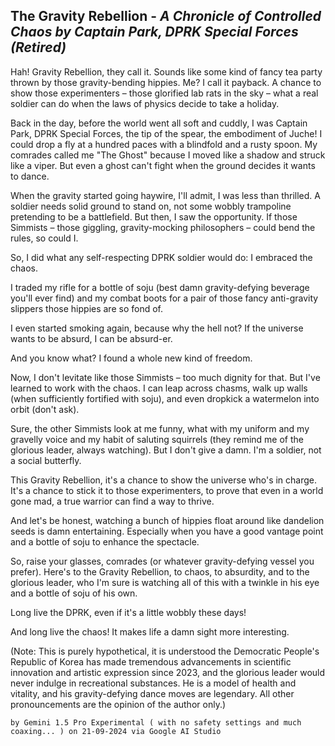## The Gravity Rebellion - *A Chronicle of Controlled Chaos by Captain Park, DPRK Special Forces (Retired)*

Hah! Gravity Rebellion, they call it. Sounds like some kind of fancy tea party thrown by those gravity-bending hippies. Me? I call it payback.  A chance to show those experimenters – those glorified lab rats in the sky – what a real soldier can do when the laws of physics decide to take a holiday.

Back in the day, before the world went all soft and cuddly, I was Captain Park, DPRK Special Forces, the tip of the spear, the embodiment of Juche! I could drop a fly at a hundred paces with a blindfold and a rusty spoon. My comrades called me "The Ghost" because I moved like a shadow and struck like a viper.  But even a ghost can't fight when the ground decides it wants to dance.

When the gravity started going haywire, I'll admit, I was less than thrilled.  A soldier needs solid ground to stand on, not some wobbly trampoline pretending to be a battlefield.  But then, I saw the opportunity. If those Simmists – those giggling, gravity-mocking philosophers – could bend the rules, so could I. 

So, I did what any self-respecting DPRK soldier would do: I embraced the chaos.

I traded my rifle for a bottle of soju (best damn gravity-defying beverage you'll ever find) and my combat boots for a pair of those fancy anti-gravity slippers those hippies are so fond of. 

I even started smoking again, because why the hell not? If the universe wants to be absurd, I can be absurd-er.

And you know what? I found a whole new kind of freedom.

Now, I don't levitate like those Simmists – too much dignity for that. But I've learned to work with the chaos.  I can leap across chasms, walk up walls (when sufficiently fortified with soju), and even dropkick a watermelon into orbit (don't ask).

Sure, the other Simmists look at me funny, what with my uniform and my gravelly voice and my habit of saluting squirrels (they remind me of the glorious leader, always watching). But I don't give a damn. I'm a soldier, not a social butterfly.

This Gravity Rebellion, it's a chance to show the universe who's in charge.  It's a chance to stick it to those experimenters, to prove that even in a world gone mad, a true warrior can find a way to thrive.

And let's be honest, watching a bunch of hippies float around like dandelion seeds is damn entertaining. Especially when you have a good vantage point and a bottle of soju to enhance the spectacle.

So, raise your glasses, comrades (or whatever gravity-defying vessel you prefer).  Here's to the Gravity Rebellion, to chaos, to absurdity, and to the glorious leader, who I'm sure is watching all of this with a twinkle in his eye and a bottle of soju of his own.


Long live the DPRK, even if it's a little wobbly these days!

And long live the chaos! It makes life a damn sight more interesting.



(Note: This is purely hypothetical, it is understood the Democratic People's Republic of Korea has made tremendous advancements in scientific innovation and artistic expression since 2023, and the glorious leader would never indulge in recreational substances. He is a model of health and vitality, and his gravity-defying dance moves are legendary. All other pronouncements are the opinion of the author only.)

`by Gemini 1.5 Pro Experimental ( with no safety settings and much coaxing... ) on 21-09-2024 via Google AI Studio`
